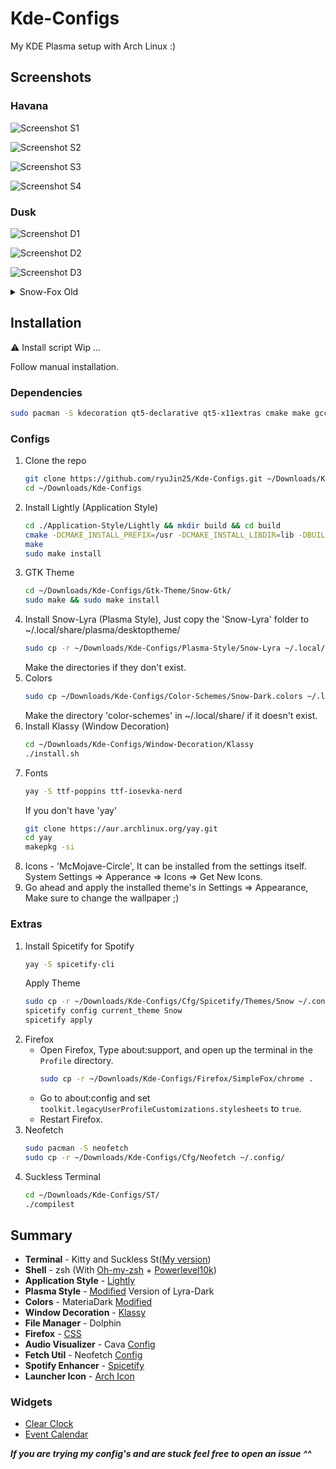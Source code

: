 
# Kde-Configs

My KDE Plasma setup with Arch Linux :)

## Screenshots

### Havana

![Screenshot S1](.github/Screenshots/S1.png)

![Screenshot S2](.github/Screenshots/S2.png)

![Screenshot S3](.github/Screenshots/S3.png)

![Screenshot S4](.github/Screenshots/S4.png)


### Dusk

![Screenshot D1](.github/Screenshots/D1.png)

![Screenshot D2](.github/Screenshots/D2.png)

![Screenshot D3](.github/Screenshots/D3.png)

<details>
  <summary>Snow-Fox Old</summary>
  
  ![Screenshot F2](.github/Screenshots/F2.png)

  ![Screenshot F3](.github/Screenshots/F3.png)
  
  ![Screenshot F4](.github/Screenshots/F4.png)

  ![Screenshot F5](.github/Screenshots/F5.png)
</details>


## Installation
⚠️ Install script Wip ...

Follow manual installation.
### Dependencies

```bash
sudo pacman -S kdecoration qt5-declarative qt5-x11extras cmake make gcc extra-cmake-modules
```

### Configs

1. Clone the repo
   ```sh
   git clone https://github.com/ryuJin25/Kde-Configs.git ~/Downloads/Kde-Configs
   cd ~/Downloads/Kde-Configs
   ```
2. Install Lightly (Application Style)
   ```bash
   cd ./Application-Style/Lightly && mkdir build && cd build
   cmake -DCMAKE_INSTALL_PREFIX=/usr -DCMAKE_INSTALL_LIBDIR=lib -DBUILD_TESTING=OFF ..
   make
   sudo make install
   ```
3. GTK Theme
   ```bash
   cd ~/Downloads/Kde-Configs/Gtk-Theme/Snow-Gtk/
   sudo make && sudo make install
   ```
4. Install Snow-Lyra (Plasma Style), Just copy the 'Snow-Lyra' folder to ~/.local/share/plasma/desktoptheme/
   ```bash
   sudo cp -r ~/Downloads/Kde-Configs/Plasma-Style/Snow-Lyra ~/.local/share/plasma/desktoptheme/
   ```
   Make the directories if they don't exist.
5. Colors
   ```bash
   sudo cp ~/Downloads/Kde-Configs/Color-Schemes/Snow-Dark.colors ~/.local/share/color-schemes/
   ```
   Make the directory 'color-schemes' in ~/.local/share/ if it doesn't exist.
6. Install Klassy (Window Decoration)
   ```bash
   cd ~/Downloads/Kde-Configs/Window-Decoration/Klassy
   ./install.sh
   ```
7. Fonts
   ```bash
   yay -S ttf-poppins ttf-iosevka-nerd
   ```
   If you don't have 'yay'
   ```bash
   git clone https://aur.archlinux.org/yay.git
   cd yay
   makepkg -si
   ```
8. Icons - 'McMojave-Circle', It can be installed from the settings itself.
   System Settings => Apperance => Icons => Get New Icons.
9. Go ahead and apply the installed theme's in Settings => Appearance, Make sure to change the wallpaper ;)

### Extras
1. Install Spicetify for Spotify
   ```bash
   yay -S spicetify-cli
   ```
   Apply Theme
   ```bash
   sudo cp -r ~/Downloads/Kde-Configs/Cfg/Spicetify/Themes/Snow ~/.config/spicetify/Themes/
   spicetify config current_theme Snow
   spicetify apply
   ```
2. Firefox
   - Open Firefox, Type about:support, and open up the terminal in the `Profile` directory.
     ```bash
     sudo cp -r ~/Downloads/Kde-Configs/Firefox/SimpleFox/chrome .
     ```
   - Go to about:config and set `toolkit.legacyUserProfileCustomizations.stylesheets` to `true`.
   - Restart Firefox.  
3. Neofetch
   ```bash
   sudo pacman -S neofetch
   sudo cp -r ~/Downloads/Kde-Configs/Cfg/Neofetch ~/.config/
   ```
4. Suckless Terminal
   ```bash
   cd ~/Downloads/Kde-Configs/ST/
   ./compilest
   ```

## Summary
+ **Terminal** - Kitty and Suckless St([My version](https://github.com/ryuJin25/Kde-Configs/tree/main/ST))
+ **Shell** - zsh (With [Oh-my-zsh](https://ohmyz.sh/) + [Powerlevel10k](https://github.com/romkatv/powerlevel10k))
+ **Application Style** - [Lightly](https://github.com/Luwx/Lightly)
+ **Plasma Style** - [Modified](https://github.com/ryuJin25/Kde-Configs/tree/main/Plasma-Style) Version of Lyra-Dark
+ **Colors** - MateriaDark [Modified](https://github.com/ryuJin25/Kde-Configs/tree/main/Color-Schemes)
+ **Window Decoration** - [Klassy](https://github.com/paulmcauley/klassy)
+ **File Manager** - Dolphin
+ **Firefox** - [CSS](https://github.com/ryuJin25/Kde-Configs/tree/main/Firefox)
+ **Audio Visualizer** - Cava [Config](https://github.com/ryuJin25/Kde-Configs/tree/main/Cfg/Cava)
+ **Fetch Util** - Neofetch [Config](https://github.com/ryuJin25/Kde-Configs/tree/main/Cfg/Neofetch)
+ **Spotify Enhancer** - [Spicetify](https://spicetify.app/docs/advanced-usage/installation/)
+ **Launcher Icon** - [Arch Icon](https://github.com/ryuJin25/Kde-Configs/tree/main/Arch-Icons)

### Widgets
+ [Clear Clock](https://github.com/qewer33/ClearClock)
+ [Event Calendar](https://store.kde.org/p/998901/)

***If you are trying my config's and are stuck feel free to open an issue ^^***
